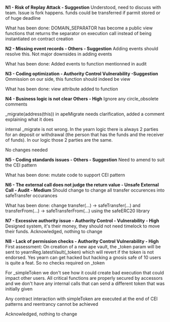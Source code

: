 
**N1 - Risk of Replay Attack - Suggestion**
Understood, need to discuss with team. Issue is fork happens. funds could be transferred if parmit stored or of huge deadline

What has been done: DOMAIN_SEPARATOR has become a public view functions that returns the separator on execution call instead of being instantiated on contract creation

**N2 - Missing event records - Others - Suggestion**
Adding events should resolve this. Not major downsides in adding events

What has been done: Added events to function mentionned in audit

**N3 - Coding optimization - Authority Control Vulnerability -Suggestion**
Ommission on our side, this function should indeed be view

What has been done: view attribute added to function

**N4 - Business logic is not clear Others - High**
Ignore any circle_obsolete comments

_migrate(address(this)) in apeMigrate needs clarification, added a comment explaining what it does

internal _migrate is not wrong. In the yearn logic there is always 2 parties for an deposit or withdrawal (the person that has the funds and the receiver of funds). In our logic those 2 parties are the same.

No changes needed

**N5 - Coding standards issues - Others - Suggestion**
Need to amend to suit the CEI pattern

What has been done: mutate code to support CEI pattern


**N6 - The external call does not judge the return value - Unsafe External Call -  Audit - Medium**
Should change to change all transfer occurences into safeTransfer occurances

What has been done: change transfer(...) -> safeTransfer(...) and transferFrom(...) -> safeTransferFrom(...) using the safeERC20 library

**N7 - Excessive authority issue - Authority Control - Vulnerability - High**
Designed system, it's their money, they should not need timelock to move their funds.
Acknowledged, nothing to change


**N8 - Lack of permission checks - Authority Control Vulnerability - High**
First assessment: On creation of a new ape vault, the _token param will be sent to yearnReg.latestVault(_token) which will revert if the token is not endorsed. Yes yearn can get hacked but hacking a gnosis safe of 10 users is quite a feat. So no checks required on _token

For _simpleToken we don't see how it could create bad execution that could impact other users.
All critical functions are properly secured by accessors and we don't have any internal calls that can send a different token that was initially given

Any contract interaction with simpleToken are executed at the end of CEI patterns and reentrancy cannot be achieved

Acknowledged, nothing to change
